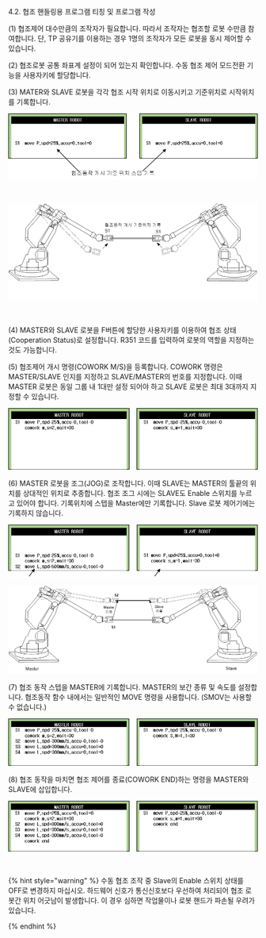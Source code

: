﻿4.2. 협조 핸들링용 프로그램 티칭 및 프로그램 작성


(1)	협조제어 대수만큼의 조작자가 필요합니다. 따라서 조작자는 협조할 로봇 수만큼 참여합니다. 단, TP 공유기를 이용하는 경우 1명의 조작자가 모든 로봇을 동시 제어할 수 있습니다.  

(2)	협조로봇 공통 좌표계 설정이 되어 있는지 확인합니다. 수동 협조 제어 모드전환 기능을 사용자키에 할당합니다.  

(3)	MATER와 SLAVE 로봇을 각각 협조 시작 위치로 이동시키고 기준위치로 시작위치를 기록합니다.  

![](../_assets/4-prg3.png)
 
 <br>

![[그림 4-1] 협조동작 개시 기준위치 기록](../_assets/4-1.png)

<br>

(4)	MASTER와 SLAVE 로봇을 F버튼에 할당한 사용자키를 이용하여 협조 상태(Cooperation Status)로 설정합니다. R351 코드를 입력하여 로봇의 역할을 지정하는 것도 가능합니다.  

(5)	협조제어 개시 명령(COWORK M/S)을 등록합니다. COWORK 명령은 MASTER/SLAVE 인지를 지정하고 SLAVE/MASTER의 번호를 지정합니다. 이때 MASTER 로봇은 동일 그룹 내 1대만 설정 되어야 하고 SLAVE 로봇은 최대 3대까지 지정할 수 있습니다.   

 ![](../_assets/4-prg4.png)
 

(6)	MASTER 로봇을 조그(JOG)로 조작합니다. 이때 SLAVE는 MASTER의 툴끝의 위치를 상대적인 위치로 추종합니다. 협조 조그 시에는 SLAVE도 Enable 스위치를 누르고 있어야 합니다. 기록위치에 스텝을 Master에만 기록합니다. Slave 로봇 제어기에는 기록하지 않습니다.  

 
![](../_assets/4-prg5.png)
      

 
![[그림 4-2] Master 로봇 조작](../_assets/4-2.png)

(7)	협조 동작 스텝을 MASTER에 기록합니다. MASTER의 보간 종류 및 속도를 설정합니다. 협조동작 함수 내에서는 일반적인 MOVE 명령을 사용합니다. (SMOV는 사용할 수 없습니다.)  

 
![](../_assets/4-prg6.png)

(8)	협조 동작을 마치면 협조 제어를 종료(COWORK END)하는 명령을 MASTER와 SLAVE에 삽입합니다.  

 
![](../_assets/4-prg7.png)
 

<br>

{% hint style="warning" %}
	수동 협조 조작 중 Slave의 Enable 스위치 상태를 OFF로 변경하지 마십시오. 하드웨어 신호가 통신신호보다 우선하여 처리되어 협조 로봇간 위치 어긋남이 발생합니다. 이 경우 심하면 작업물이나 로봇 핸드가 파손될 우려가 있습니다. 

{% endhint %}